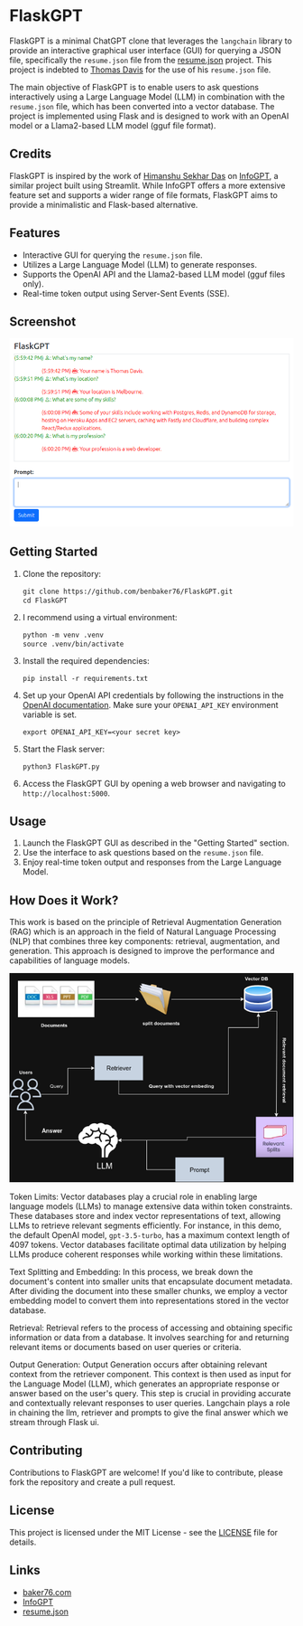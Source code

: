 # FlaskGPT

FlaskGPT is a minimal ChatGPT clone that leverages the `langchain` library to provide an interactive graphical user interface (GUI) for querying a JSON file, specifically the `resume.json` file from the [resume.json](https://jsonresume.org) project. This project is indebted to [Thomas Davis](https://github.com/thomasdavis) for the use of his `resume.json` file.

The main objective of FlaskGPT is to enable users to ask questions interactively using a Large Language Model (LLM) in combination with the `resume.json` file, which has been converted into a vector database. The project is implemented using Flask and is designed to work with an OpenAI model or a Llama2-based LLM model (gguf file format).

## Credits

FlaskGPT is inspired by the work of [Himanshu Sekhar Das](https://github.com/himanshu662000) on [InfoGPT](https://github.com/himanshu662000/InfoGPT), a similar project built using Streamlit. While InfoGPT offers a more extensive feature set and supports a wider range of file formats, FlaskGPT aims to provide a minimalistic and Flask-based alternative.

## Features

- Interactive GUI for querying the `resume.json` file.
- Utilizes a Large Language Model (LLM) to generate responses.
- Supports the OpenAI API and the Llama2-based LLM model (gguf files only).
- Real-time token output using Server-Sent Events (SSE).

## Screenshot

![FlaskGPT](/images/FlaskGPT.png)

## Getting Started

1. Clone the repository:

   ```shell
   git clone https://github.com/benbaker76/FlaskGPT.git
   cd FlaskGPT
   ```

2. I recommend using a virtual environment:

   ```shell
   python -m venv .venv
   source .venv/bin/activate
   ```

3. Install the required dependencies:

   ```shell
   pip install -r requirements.txt
   ```

4. Set up your OpenAI API credentials by following the instructions in the [OpenAI documentation](https://platform.openai.com/docs/guides/authentication). Make sure your `OPENAI_API_KEY` environment variable is set.

   ```shell
   export OPENAI_API_KEY=<your secret key>
   ```

5. Start the Flask server:

   ```shell
   python3 FlaskGPT.py
   ```

6. Access the FlaskGPT GUI by opening a web browser and navigating to `http://localhost:5000`.

## Usage

1. Launch the FlaskGPT GUI as described in the "Getting Started" section.
2. Use the interface to ask questions based on the `resume.json` file.
3. Enjoy real-time token output and responses from the Large Language Model.

## How Does it Work?

This work is based on the principle of Retrieval Augmentation Generation (RAG) which is an approach in the field of Natural Language Processing (NLP) that combines three key components: retrieval, augmentation, and generation. This approach is designed to improve the performance and capabilities of language models.

![RAG Diagram](/images/RAG_diagram.png)

Token Limits: Vector databases play a crucial role in enabling large language models (LLMs) to manage extensive data within token constraints. These databases store and index vector representations of text, allowing LLMs to retrieve relevant segments efficiently. For instance, in this demo, the default OpenAI model, `gpt-3.5-turbo`, has a maximum context length of 4097 tokens. Vector databases facilitate optimal data utilization by helping LLMs produce coherent responses while working within these limitations.

Text Splitting and Embedding: In this process, we break down the document's content into smaller units that encapsulate document metadata. After dividing the document into these smaller chunks, we employ a vector embedding model to convert them into representations stored in the vector database.

Retrieval: Retrieval refers to the process of accessing and obtaining specific information or data from a database. It involves searching for and returning relevant items or documents based on user queries or criteria. 

Output Generation: Output Generation occurs after obtaining relevant context from the retriever component. This context is then used as input for the Language Model (LLM), which generates an appropriate response or answer based on the user's query. This step is crucial in providing accurate and contextually relevant responses to user queries. Langchain plays a role in chaining the llm, retriever and prompts to give the final answer which we stream through Flask ui.

## Contributing

Contributions to FlaskGPT are welcome! If you'd like to contribute, please fork the repository and create a pull request.

## License

This project is licensed under the MIT License - see the [LICENSE](LICENSE) file for details.

## Links
- [baker76.com](https://baker76.com)
- [InfoGPT](https://github.com/himanshu662000/InfoGPT)
- [resume.json](https://jsonresume.org)
